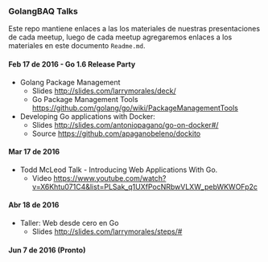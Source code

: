 ### GolangBAQ Talks

Este repo mantiene enlaces a las los materiales de nuestras presentaciones de cada meetup, luego de cada meetup agregaremos enlaces a los materiales en este documento `Readme.md`.


#### Feb 17 de 2016 - Go 1.6 Release Party
* Golang Package Management
  - Slides http://slides.com/larrymorales/deck/
  - Go Package Management Tools https://github.com/golang/go/wiki/PackageManagementTools
* Developing Go applications with Docker:
  - Slides http://slides.com/antoniopagano/go-on-docker#/
  - Source https://github.com/apaganobeleno/dockito

#### Mar 17 de 2016
* Todd McLeod Talk - Introducing Web Applications With Go.
   - Video https://www.youtube.com/watch?v=X6Khtu071C4&list=PLSak_q1UXfPocNRbwVLXW_pebWKWOFp2c

#### Abr 18 de 2016
* Taller: Web desde cero en Go
  - Slides http://slides.com/larrymorales/steps/#

#### Jun 7 de 2016 (Pronto)
